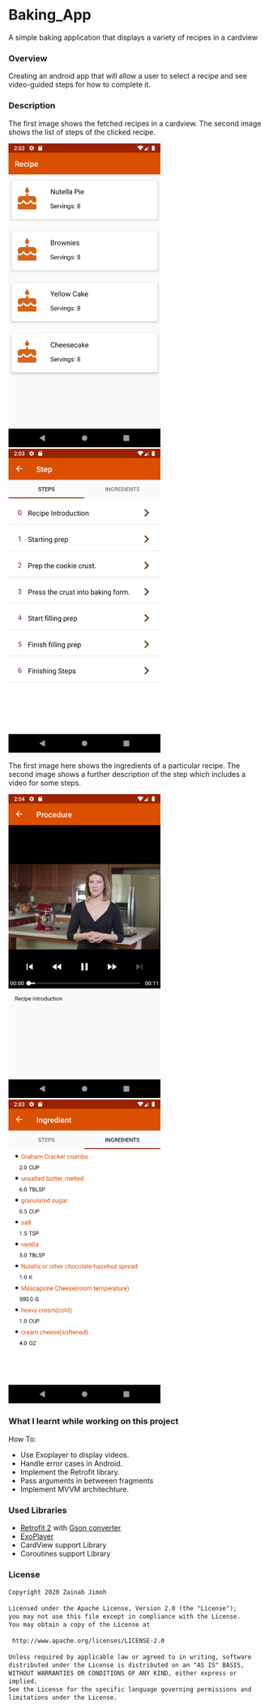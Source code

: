 # Baking_App
A simple baking application that displays a variety of recipes in a cardview

### Overview
Creating an android app that will allow a user to select a recipe and see video-guided steps for how to complete it.

### Description
The first image shows the fetched recipes in a cardview. The second image shows the list of steps of the clicked recipe.

<img src=https://raw.githubusercontent.com/zennymorh/Baking_App/master/images/recipe.png alt="Recipe" width=300 height=600/> <img src=https://raw.githubusercontent.com/zennymorh/Baking_App/master/images/steps.png alt="Steps" width=300 height=600/>

The first image here shows the ingredients of a particular recipe. The second image shows a further description of the step which includes a video for some steps.

<img src=https://raw.githubusercontent.com/zennymorh/Baking_App/master/images/step_description.png alt="Step Description" width=300 height=600/> <img src=https://raw.githubusercontent.com/zennymorh/Baking_App/master/images/ingredients.png alt="Ingredients" width=300 height=600/>

### What I learnt while working on this project
How To:
* Use Exoplayer to display videos.
* Handle error cases in Android.
* Implement the Retrofit library.
* Pass arguments in betweeen fragments
* Implement MVVM architechture.

### Used Libraries
* [Retrofit 2](https://github.com/square/retrofit) with [Gson converter](https://github.com/square/retrofit/tree/master/retrofit-converters/gson)
* [ExoPlayer](https://github.com/google/ExoPlayer)
* CardView support Library
* Coroutines support Library 

### License
```
Copyright 2020 Zainab Jimoh

Licensed under the Apache License, Version 2.0 (the "License");
you may not use this file except in compliance with the License.
You may obtain a copy of the License at

 http://www.apache.org/licenses/LICENSE-2.0

Unless required by applicable law or agreed to in writing, software
distributed under the License is distributed on an "AS IS" BASIS,
WITHOUT WARRANTIES OR CONDITIONS OF ANY KIND, either express or implied.
See the License for the specific language governing permissions and
limitations under the License.
```
